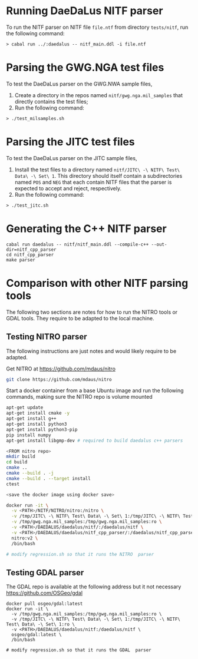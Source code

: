 # Running DaeDaLus NITF parser #

To run the NITF parser on NITF file `file.ntf` from directory
`tests/nitf`, run the following command:

```
> cabal run ../:daedalus -- nitf_main.ddl -i file.ntf
```

# Parsing the GWG.NGA test files #

To test the DaeDaLus parser on the GWG.NWA sample files,

1. Create a directory in the repos named `nitf/gwg.nga.mil_samples`
   that directly contains the test files;
2. Run the following command:
```
> ./test_milsamples.sh
```

# Parsing the JITC test files #

To test the DaeDaLus parser on the JITC sample files,

1. Install the test files to a directory named `nitf/JITC\ -\
   NITF\ Test\ Data\ -\ Set\ 1`. This directory should itself contain
   a subdirectories named `POS` and `NEG` that each contain NITF files
   that the parser is expected to accept and reject, respectively.
2. Run the following command:
```
> ./test_jitc.sh
```

# Generating the C++ NITF parser #

```
cabal run daedalus -- nitf/nitf_main.ddl --compile-c++ --out-dir=nitf_cpp_parser
cd nitf_cpp_parser
make parser
```

# Comparison with other NITF parsing tools #

The following two sections are notes for how to run the NITRO tools or GDAL tools.
They require to be adapted to the local machine.

## Testing NITRO parser ##

The following instructions are just notes and would likely require to be adapted.

Get NITRO at
https://github.com/mdaus/nitro

```bash
git clone https://github.com/mdaus/nitro
```

Start a docker container from a base Ubuntu image and run the following commands, making sure the NITRO repo is volume mounted

```bash
apt-get update
apt-get install cmake -y
apt-get install g++
apt-get install python3
apt-get install python3-pip
pip install numpy
apt-get install libgmp-dev # required to build daedalus c++ parsers

<FROM nitro repo>
mkdir build
cd build
cmake ..
cmake --build . -j
cmake --build . --target install
ctest

<save the docker image using docker save>

docker run -it \
  -v <PATH>/NITF/NITRO/nitro:/nitro \
  -v /tmp/JITC\ -\ NITF\ Test\ Data\ -\ Set\ 1:/tmp/JITC\ -\ NITF\ Test\ Data\ -\ Set\ 1:ro \
  -v /tmp/gwg.nga.mil_samples:/tmp/gwg.nga.mil_samples:ro \
  -v <PATH>/DAEDALUS/daedalus/nitf/:/daedalus/nitf \
  -v <PATH>/DAEDALUS/daedalus/nitf_cpp_parser/:/daedalus/nitf_cpp_parser \
  nitro:v2 \
  /bin/bash

# modify regression.sh so that it runs the NITRO  parser
```

## Testing GDAL parser ##

The GDAL repo is available at the following address but it not necessary
https://github.com/OSGeo/gdal

```
docker pull osgeo/gdal:latest
docker run -it \
  -v /tmp/gwg.nga.mil_samples:/tmp/gwg.nga.mil_samples:ro \
  -v /tmp/JITC\ -\ NITF\ Test\ Data\ -\ Set\ 1:/tmp/JITC\ -\ NITF\ Test\ Data\ -\ Set\ 1:ro \
  -v <PATH>/DAEDALUS/daedalus/nitf:/daedalus/nitf \
  osgeo/gdal:latest \
  /bin/bash

# modify regression.sh so that it runs the GDAL  parser
```